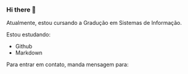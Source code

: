 ### Hi there 👋

Atualmente, estou cursando a Gradução em Sistemas de Informação.

Estou estudando:

* Github
* Markdown


Para entrar em contato, manda mensagem para:

